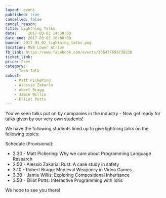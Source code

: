 ```yaml
---
layout: event
published: true
cancelled: false
cancel_reason:
title: Lightning Talks
date:     2017-03-02 14:30:00
date_end: 2017-03-02 16:00:00
banner: 2017_03_02_lightning_talks.png
location: MVB Lower Atrium
fb_link: https://www.facebook.com/events/366437693738236
ticket_link:
price: Free
category:
    - Tech Talk
cohost:
    - Matt Pickering
    - Alessio Zakaria
    - obert Bragg
    - Jamie Willis
    - Elliot Potts
---
```


You've seen talks put on by companies in the industry - Now get ready for talks given by our very own students!

We have the following students lined up to give lightning talks on the following topics:

Schedule (Provisional):
- 2.30 - Matt Pickering: Why we care about Programming Language Research
- 2.50 - Alessio Zakaria: Rust: A case study in safety
- 3:10 - Robert Bragg: Medieval Weaponry in Video Games
- 3.30 - Jamie Willis: Exploring Compositional Inheritance
- 3.50 - Elliot Potts: Interactive Programming with Idris

We hope to see you there!
